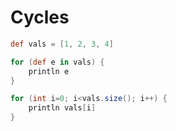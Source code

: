 # Cycles

```groovy
def vals = [1, 2, 3, 4]

for (def e in vals) {
    println e
}

for (int i=0; i<vals.size(); i++) {
    println vals[i]
}
```

